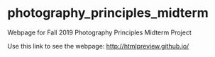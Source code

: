 # photography_principles_midterm
Webpage for Fall 2019 Photography Principles Midterm Project

Use this link to see the webpage:
  http://htmlpreview.github.io/
